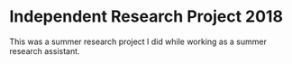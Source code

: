 # Independent Research Project 2018

This was a summer research project I did while working as a summer research assistant. 

